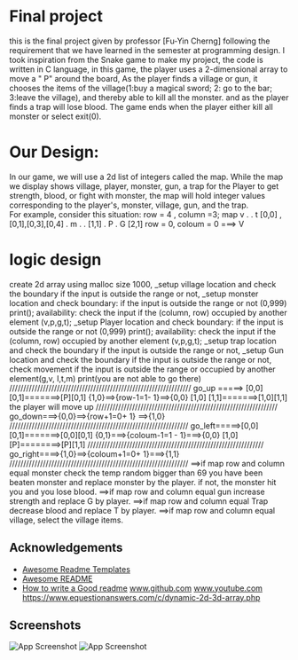 
# Final project

this is the final project given by professor [Fu-Yin Cherng] following the requirement that we have learned in the semester at programming design.
I took inspiration from the Snake game to make my project, the code is written in C language, 
in this game, the player uses a 2-dimensional array to move a " P" around the board, 
As the player finds a village or gun, it chooses the items of the village(1:buy a magical sword; 2: go to the bar; 3:leave the village), 
and thereby able to kill all the monster. and as the player finds a trap will lose blood.
The game ends when the player either kill all monster or select exit(0).
# Our Design:
In our game, we will use a 2d list of integers called the map.  While the map we display shows village, player, monster, gun, a trap for the Player to get strength, 
blood, or fight with monster, the map will hold integer values corresponding to the player's, monster, village, gun, and the trap.  
For example, consider this situation:
row = 4 , column =3;             map
v    .     .    t                       [0,0] ,[0,1],[0,3],[0,4]
.    m     .    .                       [1,1]
.    P     .    G                       [2,1]
row = 0, coloum = 0 ===> V
# logic design
create 2d array using malloc size 1000,
 _setup village location and check the boundary if the input is outside the range or not, 
_setup monster location and check
boundary: if the input is outside the range or not (0,999)
print();
availability: check the input if the (column, row) occupied by another element (v,p,g,t);
_setup Player location and check
boundary: if the input is outside the range or not (0,999)
print();
availability: check the input if the (column, row) occupied by another element (v,p,g,t);
_setup trap location and check the boundary if the input is outside the range or not, 
_setup Gun location and check the boundary if the input is outside the range or not, 
check movement if the input is outside the range or occupied by another element(g,v, I,t,m) 
print(you are not able to go there)
/////////////////////////////////////////////////////////////////
go_up =====> [0,0] [0,1]=======>[P][0,1]
                          {1,0}==>{row-1=1- 1}==>{0,0}
                          [1,0] [1,1]=======>[1,0][1,1]
the player will move up
/////////////////////////////////////////////////////////////////
go_down===>{0,0}==>{row+1=0+ 1} ==>{1,0}
////////////////////////////////////////////////////////////////
go_left=====>[0,0] [0,1]=======>[0,0][0,1]
                         {0,1}===>{coloum-1=1 - 1}===>{0,0}
                          [1,0] [P]========>[P][1,1]
///////////////////////////////////////////////////////////////
go_right====>{1,0}==>{coloum+1=0+ 1}===>{1,1}
////////////////////////////////////////////////////////////////
==>if map row and column equal monster check the temp random bigger than 69 you have been beaten monster and replace monster by the player.
 if not, the monster hit you and you lose blood.
==>if map row and column equal gun increase strength and replace G by player.
==>if map row and column equal Trap decrease blood and replace T by player.
==>if map row and column equal village, select the village items.

## Acknowledgements

 - [Awesome Readme Templates](https://awesomeopensource.com/project/elangosundar/awesome-README-templates)
 - [Awesome README](https://github.com/matiassingers/awesome-readme)
 - [How to write a Good readme](https://bulldogjob.com/news/449-how-to-write-a-good-readme-for-your-github-project)
www.github.com
www.youtube.com
https://www.equestionanswers.com/c/dynamic-2d-3d-array.php


## Screenshots

![App Screenshot](https://paste.pics/7a467c73aefd241f08dc47d1a451c48a)
![App Screenshot](https://via.placeholder.com/468x300?text=App+Screenshot+https://paste.pics/187010a58bef600d226abb68ef106671)

